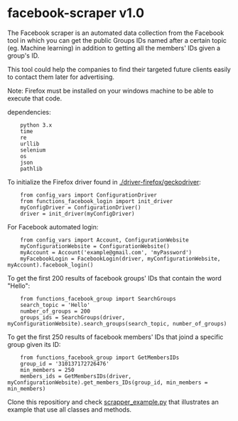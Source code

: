 # facebook-scraper v1.0

The Facebook scraper is an automated data collection from the Facebook tool in which you can get the public Groups IDs named after a certain topic (eg. Machine learning) in addition to getting all the members' IDs given a group's ID.

This tool could help the companies to find their targeted future clients easily to contact them later for advertising.




Note: Firefox must be installed on your windows machine to be able to execute that code.

dependencies:

        python 3.x
        time
        re
        urllib
        selenium
        os
        json
        pathlib
    
    
To initialize the Firefox driver found in [./driver-firefox/geckodriver](https://github.com/Ahmed15497/facebook-scraper/blob/main/driver-firefox/geckodriver.exe):

        from config_vars import ConfigurationDriver
        from functions_facebook_login import init_driver
        myConfigDriver = ConfigurationDriver() 
        driver = init_driver(myConfigDriver)

        
    
For Facebook automated login:

        from config_vars import Account, ConfigurationWebsite
        myConfigurationWebsite = ConfigurationWebsite()
        myAccount = Account('example@gmail.com', 'myPassword')
        myFacebookLogin = FacebookLogin(driver, myConfigurationWebsite, myAccount).facebook_login()
        
        
To get the first 200 results of facebook groups' IDs that contain the word "Hello":

        from functions_facebook_group import SearchGroups
        search_topic = 'Hello'
        number_of_groups = 200
        groups_ids = SearchGroups(driver, myConfigurationWebsite).search_groups(search_topic, number_of_groups)
        
        
To get the first 250 results of facebook members' IDs that joind a specific group given its ID:

        from functions_facebook_group import GetMembersIDs
        group_id = '310137172726476'
        min_members = 250
        members_ids = GetMembersIDs(driver, myConfigurationWebsite).get_members_IDs(group_id, min_members = min_members)




        
    
Clone this repositiory and check [scrapper_example.py](https://github.com/Ahmed15497/facebook-scraper/blob/main/scraper_example.py) that illustrates an example that use all classes and methods.






